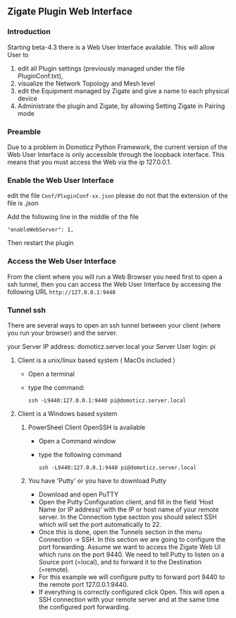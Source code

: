 ## Zigate Plugin Web Interface


### Introduction
Starting beta-4.3 there is a Web User Interface available. This will allow User to 
1. edit all Plugin settings (previously managed under the file PluginConf.txt), 
1. visualize the Network Topology and Mesh level
1. edit the Equipment managed by Zigate and give a name to each physical device
1. Administrate the plugin and Zigate, by allowing Setting Zigate in Pairing mode

### Preamble
Due to a problem in Domoticz Python Framework, the current version of the Web User Interface is only accessible through the loopback interface. This means that you must access the Web via the ip 127.0.0.1.


### Enable the Web User Interface 

edit the file ```Conf/PluginConf-xx.json``` please do not that the extension of the file is _.json_

Add the following line in the middle of the file

```
"enableWebServer": 1,
```

Then restart the plugin


### Access the Web User Interface

From the client where you will run a Web Browser you need first to open a ssh tunnel, then you can access the Web User Interface by accessing the following URL ```http://127.0.0.1:9440```


### Tunnel ssh

There are several ways to open an ssh tunnel between your client (where you run your browser) and the server.

your Server IP address: domoticz.server.local
your Server User login: pi

1. Client is a unix/linux based system ( MacOs included )

   * Open a terminal
   * type the command:
   
     ```
     ssh -L9440:127.0.0.1:9440 pi@domoticz.server.local
     ```
     
1. Client is a Windows based system

   1. PowerSheel Client OpenSSH is available
   
      * Open a Command window
      * type the following command
      
           ```
           ssh -L9440:127.0.0.1:9440 pi@domoticz.server.local
           ```
   

   1. You have 'Putty' or you have to download Putty
   
      * Download and open PuTTY
      * Open the Putty Configuration client, and fill in the field ‘Host Name (or IP address)‘ with the IP or host name of your remote server. In the Connection type section you should select SSH which will set the port automatically to 22.
      * Once this is done, open the Tunnels section in the menu Connection -> SSH. In this section we are going to configure the port forwarding. Assume we want to access the Zigate Web UI  which runs on the port 9440. We need to tell Putty to listen on a Source port (=local), and to forward it to the Destination (=remote).
      * For this example we will configure putty to forward port 9440 to the remote port 127.0.0.1:9440.
      * If everything is correctly configured click Open. This will open a SSH connection with your remote server and at the same time the configured port forwarding. 
      

